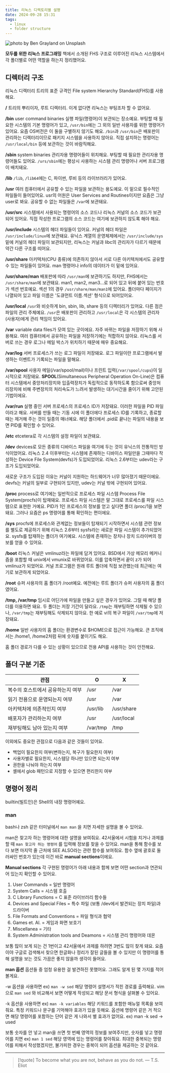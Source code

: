```yaml
---
title: 리눅스 디렉토리별 설명
date: 2024-09-28 15:31
tags:
  - linux
  - folder structure
---
```


![photo by Ben Grayland on Unsplash](https://images.unsplash.com/photo-1725345652396-5679f405a10a?crop=entropy&cs=srgb&fm=jpg&ixid=M3w2NDU1OTF8MHwxfHJhbmRvbXx8fHx8fHx8fDE3Mjc1MDUxMDZ8&ixlib=rb-4.0.3&q=85&w=768&h=432)

**모두를 위한 리눅스 프로그래밍** 책에서 소개된 FHS 구조로 이루어진 리눅스 시스템에서 각 폴더별로 어떤 역할을 하는지 정리했어요.
## 디렉터리 구조
리눅스 디렉터리 트리의 표준 규격인 File system Hierarchy Standard(FHS)를 사용해요.

**/**
트리의 뿌리이자, 루트 디렉터리. 이게 없다면 리눅스는 부팅조차 할 수 없어요.

**/bin**
user command binaries
실행 파일(명령어)이 보관되는 장소예요. 부팅할 때 필요한 시스템의 기본 명령어가 있고, `/usr/bin`에는 그 외의 일반 사용자를 위한 명령어가 있어요. 요즘 OS버전은 이 둘을 구별하지 않기도 해요. `/bin`과 `/usr/bin`은 배포판이 관리하는 디렉터리이므로 패키지 시스템을 사용하지 않아요. 직접 설치하는 명령어는 `/usr/local/bin` 등에 보관하는 것이 바람직해요.

**/sbin**
system binaries
관리자용 명령어들이 위치해요. 부팅할 때 필요한 관리자용 명령어들도 있어요. `/urs/sbin`에는 평상시 사용하는 시스템 관리 명령어나 서버 프로그램이 배치돼요.

**/lib**
`/lib`, `/lib64`에는 C, 파이썬, 루비 등의 라이브러리가 있어요.

**/usr**
여러 컴퓨터에서 공유할 수 있는 파일을 보관하는 용도예요. 이 밑으로 필수적인 파일들이 들어있어요. usr의 어원은 User Services and Routines이지만 요즘은 그냥 user로 봐요. 공유할 수 없는 파일들은 `/var`에 보관돼요.

**/usr/src**
시스템에서 사용되는 명령어의 소스 코드나 리눅스 커널의 소스 코드가 보관되어 있어요. 직접 작성한 프로그램의 소스 코드는 여기에 보관하지 않도록 해야 해요.

**/usr/include**
시스템의 헤더 파일들이 있어요. 커널의 헤더 파일은 `/usr/include/linux`에 보관돼요. 유닉스 계열의 운영체제에서는 `/usr/include/sys` 밑에 커널의 헤더 파일이 보관되지만, 리눅스는 커널과 libc의 관리자가 다르기 때문에 약간 다른 구조를 띠어요.

**/usr/share**
아키텍처(CPU 종류)에 의존하지 않아서 서로 다른 아키텍처에서도 공유할 수 있는 파일들이 있어요. man 명령어나 info의 데이터가 이 밑에 있어요.

**/usr/share/man**
배포판에 따라 `/usr/man`에 보관하기도 하지만, FHS에서는 `/usr/share/man`에 보관돼요. man1, man2, man3...로 되어 있고 뒤에 붙어 있는 번호가 섹션 번호예요. 섹션 1의 경우 `/usr/share/man/man1`에 있어요. 폴더마다 페이지가 나열되어 있고 파일 이름은 '도큐먼트 이름.섹션' 형식으로 되어있어요.

**/usr/local**
`/usr`와 비슷하게 bin, sbin, lib, share 등의 디렉터리가 있어요. 다른 점은 파일의 관리 주체예요. `/usr`은 배포판이 관리하고 `/usr/local`은 각 시스템의 관리자(사용자)에게 관리 책임이 있어요.

**/var**
variable data files가 모여 있는 곳이에요. 자주 바뀌는 파일을 저장하기 위해 사용해요. 여러 컴퓨터에서 공유하는 파일을 저장하기에는 적합하지 않아요. 리눅스를 서버로 쓰는 경우 로그나 메일 박스가 위치하기 때문에 매우 중요해요.

**/var/log**
서버 프로세스가 쓰는 로그 파일이 저장돼요. 로그 파일이란 프로그램에서 발생하는 이벤트가 기록되는 파일을 말해요.

**/var/spool**
사용자 메일(/var/spool/mail)이나 프린트 입력(`/var/spool/cups`)이 일시적으로 저장돼요.
**SPOOL**(Simultaneous Peripheral Operation On-Line)은 컴퓨터 시스템에서 중앙처리장치와 입출력장치가 독립적으로 동작하도록 함으로써 중앙처리장치에 비해 주변장치의 처리속도가 느려서 발생하는 대기시간을 줄이기 위해 고안된 기법이에요.

**/var/run**
실행 중인 서버 프로세스의 프로세스 ID가 저장돼요. 이러한 파일을 PID 파일이라고 해요. 서버를 만들 때는 기동 시에 이 폴더에다 프로세스 ID를 기록하고, 종료할 때는 제거해 주는 것이 일종의 매너예요. 해당 폴더에서 .pid로 끝나는 파일의 내용을 보면 PID를 확인할 수 있어요.

**/etc**
etcetera로 각 시스템의 설정 파일이 보관돼요.

**/dev**
devices로 모든 종류의 디바이스 파일을 여기에 두는 것이 유닉스의 전통적인 방식이었어요. 리눅스 2.4 이후부터는 시스템에 존재하는 디바이스 파일만을 그때마다 작성하는 Device File System(devfs)가 도입되었어요. 리눅스 2.6부터는 udev라는 구조가 도입되었어요.

새로운 구조가 도입된 이유는 커널이 지원하는 하드웨어가 너무 많아졌기 때문이에요. devfs는 커널의 일부로 구현되어 있지만, udev는 커널 밖에 구현되어 있어요.

**/proc**
process로 여기에는 일반적으로 프로세스 파일 시스템 Process File System(procfs)이 탑재돼요. 프로세스 파일 시스템은 말 그대로 프로세스를 파일 시스템으로 표현한 거예요. PID가 1인 프로세스의 정보를 얻고 싶다면 폴더 /proc/1을 보면 돼요. 그러나 요즘은 ps 명령어를 통해 확인하는 편이에요.

**/sys**
procfs에 프로세스와 관계없는 정보들이 탑재되기 시작하면서 시스템 관련 정보를 별도로 제공하기 위해 리눅스 2.6부터 sysfs라는 새로운 파일 시스템이 추가되었어요. sysfs를 탑재하는 폴더가 여기예요. 시스템에 존재하는 장치나 장치 드라이버의 정보를 얻을 수 있어요.

**/boot**
리눅스 커널은 vmlinuz라는 파일에 담겨 있어요. BSD에서 가상 메모리 메커니즘을 포함할 때 unix에서 vmunix로 바뀌었어요. 이를 압축하면서 끝이 z가 되어 vmlinuz가 되었어요. 커널 프로그램은 원래 루트 폴더에 직접 보관했는데 최근에는 여기로 보관하게 되었어요.

**/root**
슈퍼 사용자의 홈 폴더가 /root예요. 예전에는 루트 폴더가 슈퍼 사용자의 홈 폴더였어요.

**/tmp, /var/tmp**
임시로 어딘가에 파일을 만들고 싶은 경우가 있어요. 그럴 때 해당 폴더를 이용하면 돼요. 두 폴더는 저장 기간이 달라요. `/tmp`는 재부팅하면 삭제될 수 있으나, `/var/tmp`는 재부팅해도 삭제되지 않아요. 한 예로 vi의 복구 파일이 `/var/tmp`에 저장돼요.

**/home**
일반 사용자의 홈 폴더는 환경변수로 $HOME으로 접근이 가능해요. 큰 조직에서는 /home1, /home2처럼 뒤에 숫자를 붙이기도 해요.

홈 폴더 경로가 다를 수 있는 상황이 있으므로 전용 API를 사용하는 것이 안전해요.
## 폴더 구분 기준
| 관점                              | O        | X          |
| --------------------------------- | -------- | ---------- |
| 복수의 호스트에서 공유하는지 여부 | /usr     | /var       |
| 읽기 전용으로 운영되는지 여부     | /usr     | /var       |
| 아키텍처에 의존적인지 여부        | /usr/lib | /usr/share |
| 배포자가 관리하는지 여부          | /usr     | /usr/local |
| 재부팅해도 남아 있는지 여부       | /var/tmp | /tmp           |

이외에도 중요한 관점으로 다음과 같은 것들이 있어요.
- 백업이 필요한지 여부(변하는지, 복구가 필요한지 여부)
- 사용자별로 필요한지, 시스템당 하나만 있으면 되는지 여부
- 권한을 나눠야 하는지 여부
- 셸에서 glob 패턴으로 지정할 수 있으면 편리한지 여부
## 명령어 정리
builtin(빌트인)은 Shell의 내장 명령어예요.
### man
bash나 zsh 같은 터미널에서 `man man` 을 치면 자세한 설명을 볼 수 있어요.

man은 찾고자 하는 명령어에 대한 설명을 보여줘요. 42서울에서 시험을 치거나 과제를 할 때 `man 찾고자 하는 명령어` 를 입력해 정보를 찾을 수 있어요. man을 통해 함수를 보다 보면 마지막 줄 근처에 SEE ALSO라는 관련 함수를 보여줘요. 함수 옆에 괄호로 둘러싸인 번호가 있는데 이건 바로 **manual sections**이에요.

**Manual sections**
각 구현된 명령어가 아래 내용과 함께 보면 어떤 section과 연관되어 있는지 확인할 수 있어요.
1. User Commands = 일반 명령어
2. System Calls = 시스템 호출
3. C Library Functions = C 표준 라이브러리 함수들
4. Devices and Special Files = 특수 파일 (보통 /dev에서 발견되는 장치 파일)과 드라이버
5. File Formats and Conventions = 파일 형식과 협약
6. Games et. Al. = 게임과 화면 보호기
7. Miscellanea = 기타
8. System Administration tools and Deamons = 시스템 관리 명령어와 데몬

보통 많이 보게 되는 건 1번이고 42서울에서 과제를 하려면 3번도 많이 찾게 돼요. 요즘이야 구글로 검색해서 찾으면 한글화나 정리가 잘된 글들을 볼 수 있지만 이 명령어를 통해 설명을 보는 것도 가끔은 좋지 않을까 생각이 들어요.

**man 옵션**
옵션들 중 엄청 유용한 걸 발견하진 못했어요. 그래도 알게 된 몇 가지를 적어볼게요.

-w 옵션을 사용하면 ex) `man -w sed` 해당 명령어 설명서가 적힌 경로를 출력해요.
vim으로 `man sed` 와 비교해서 보면 어떻게 작성되고 해당 문서 형식을 살펴볼 수 있어요.

-k 옵션을 사용하면 ex) `man -k variables` 해당 키워드를 포함한 매뉴얼 목록을 보여줘요.
특정 키워드나 문구를 기억해야 효과가 있을 듯해요. 옵션에 명령어 같은 거 적으면 해당 명령어를 포함하는 단어 같은 게 나와서 별 효과가 없어요. ex) man -k sed -> used

보통 숫자를 안 넣고 man을 쓰면 첫 번째 영역의 정보를 보여주지만, 숫자를 넣고 명령어를 치면 ex) `man 1 sed` 해당 영역에 있는 명령어를 찾아줘요. 최대한 중복되는 명령어를 피해서 작성했겠지만, 불가피한 경우는 중복이 되어 옵션을 제공하는 것 같아요.

---

> [!quote] To become what you are not, behave as you do not.
> — T.S. Eliot